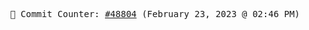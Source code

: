 <p align="center">
    <samp>
        📮 Commit Counter: <a href="https://github.com/Javascript-void0/Javascript-void0/commits/main">#48804</a> (February 23, 2023 @ 02:46 PM)
    </samp>
</p>